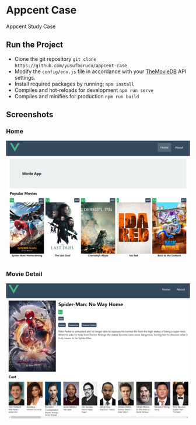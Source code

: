 # Appcent Case

Appcent Study Case

## Run the Project

  - Clone the git repository
    `git clone https://github.com/yusufborucu/appcent-case`
  - Modify the `config/env.js` file in accordance with your [TheMovieDB](https://developers.themoviedb.org/3/getting-started/introduction) API settings.
  - Install required packages by running; `npm install`
  - Compiles and hot-reloads for development
    `npm run serve`
  - Compiles and minifies for production
    `npm run build`

## Screenshots

### Home

![](public/home.png)

### Movie Detail

![](public/detail.png)